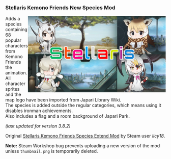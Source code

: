 ### Stellaris Kemono Friends New Species Mod
<img src="https://raw.githubusercontent.com/trilkk/stellaris-kemono-friends-species-extend-mod/master/thumbnail.png" height="240em" align="right" />
Adds a species containing 68 popular characters from Kemono Friends the animation.<br>
All character sprites and the map logo have been imported from Japari Library Wiki.<br>
The species is added outside the regular categories, which means using it disables ironman achievements.<br>
Also includes a flag and a room background of Japari Park.

<em>(last updated for version 3.8.2)</em>

Original <a href="https://steamcommunity.com/sharedfiles/filedetails/?id=899506406">Stellaris Kemono Friends Species Extend Mod</a> by Steam user *licy18*.

**Note:** Steam Workshop bug prevents uploading a new version of the mod unless `thumbnail.png` is temporarily deleted.
